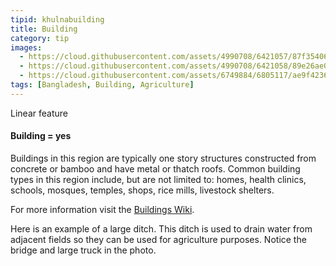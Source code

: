 ```yaml
---
tipid: khulnabuilding
title: Building
category: tip
images:
  - https://cloud.githubusercontent.com/assets/4990708/6421057/87f35406-be99-11e4-9e9d-d35a60a931ad.PNG
  - https://cloud.githubusercontent.com/assets/4990708/6421058/89e26ae0-be99-11e4-94fb-7cb54a5c28b8.PNG
  - https://cloud.githubusercontent.com/assets/6749884/6805117/ae9f4236-d217-11e4-8ab7-703c367631fd.jpg
tags: [Bangladesh, Building, Agriculture]
---
```

Linear feature
#### Building = yes

Buildings in this region are typically one story structures constructed from concrete or bamboo and have metal or thatch roofs. Common building types in this region include, but are not limited to: homes, health clinics, schools, mosques, temples, shops, rice mills, livestock shelters.

For more information visit the <a href="http://wiki.openstreetmap.org/wiki/Buildings" target="_blank">Buildings Wiki</a>.

Here is an example of a large ditch.  This ditch is used to drain water from adjacent fields so they can be used for agriculture purposes.  Notice the bridge and large truck in the photo.

